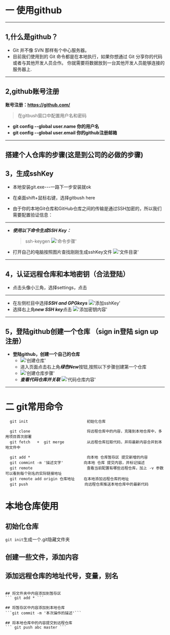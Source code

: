 # 一 使用github
-------------------------------------------------------------------------------------------

## 1,什么是github？

+ Git 并不像 SVN 那样有个中心服务器。
+ 目前我们使用到的 Git 命令都是在本地执行，如果你想通过 Git 分享你的代码或者与其他开发人员合作。 你就需要将数据放到一台其他开发人员能够连接的服务器上.
  
-------------------------------------------------------------------------------------------

## 2,github账号注册
  **账号注册：https://github.com/**
  > 在gitbush窗口中配置用户名和密码
  + **git config --global user.name 你的用户名**
  + **git config --global user.email 你的github注册邮箱**


-------------------------------------------------------------------------------------------

## 搭建个人仓库的步骤(这是到公司的必做的步骤)

## 3，生成sshKey
+ 本地安装git.exe---一路下一步安装就ok
  
+ 在桌面shift+鼠标右键，选择gitbush here
  
+ 由于你的本地Git仓库和GitHub仓库之间的传输是通过SSH加密的，所以我们需要配置验证信息：
-------------------------------------------------------------------------------------------
  
+ ***使用以下命令生成SSH Key：***
    > ssh-keygen 
    !['命令步骤'](./1生成sshKey.png)

+ 打开自己的电脑按照图片查找刚刚生成sshKey文件
    !['文件目录'](./2查找路径.png)

-------------------------------------------------------------------------------------------

## 4，认证远程仓库和本地密钥（合法登陆）
+ 点击头像小三角，选择settings，点击
-------------------------------------------------------------------------------------------
+ 在左侧栏目中选择***SSH and GPGkeys***
    !['添加sshKey'](./4添加sshKey.png)
+ 选择右上角***new SSH key***点击
    !['添加密钥内容'](./5添加sshKey密钥.png)
-------------------------------------------------------------------------------------------

## 5，登陆github创建一个仓库  （sign in登陆   sign up注册）
+ **登陆github，创建一个自己的仓库**
  + !['创建仓库'](./3创建github仓库.png)
  + 进入页面点击右上角***绿色New***按钮,按照以下步骤创建第一个仓库
  + !['创建仓库步骤'](./6创建仓库.png)
  + ***查看代码仓库并关联*** !['代码仓库内容'](./7关联本地和远程仓库.png)

-------------------------------------------------------------------------------------------

#   二  git常用命令
  ```
    git init                          初始化仓库

    git clone                         将远程仓库中的内容，克隆到本地仓库中，多用项目首次部署
    git fetch   +  git merge          从远程仓库拉取代码，并将最新内容合并到本地文件中

    git add *                         向本地 仓库暂存区 提交新增的内容
    git commint -m '描述文字'         向本地 仓库 提交内容，并标记描述
    git remote                        查看当前配置有哪些远程仓库，加上 -v 参数可以看到每个别名的实际链接地址
    git remote add origin 仓库地址    在本地添加远程仓库的地址
    git push                         向远程仓库推送本地仓库中的最新代码
  ```

# 本地仓库使用
## 初始化仓库
``` git init ```生成一个.git隐藏文件夹

## 创建一些文件，添加内容

## 添加远程仓库的地址代号，变量，别名
``` git remote add 别名 ***你的***代码仓库地址

## 将文件夹中内容添加到暂存区
``` git add * ```

## 将暂存区中内容添加到本地仓库
```git commit -m '本次操作的描述'```

## 将本地仓库中的内容提交到远程仓库
``` git push abc master ```
